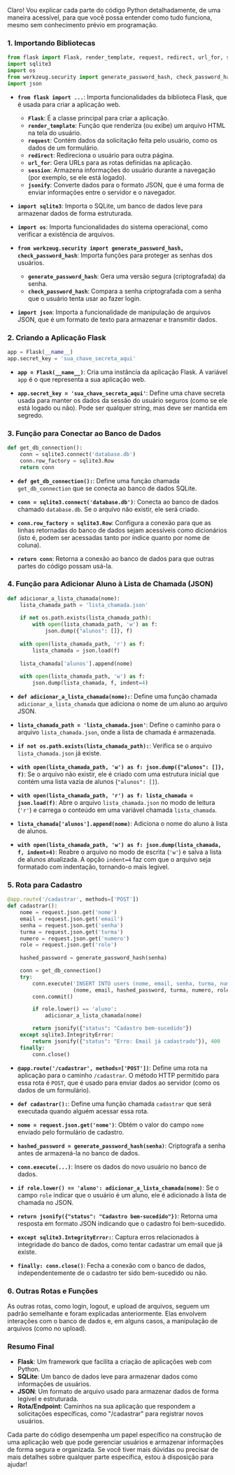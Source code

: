 Claro! Vou explicar cada parte do código Python detalhadamente, de uma maneira acessível, para que você possa entender como tudo funciona, mesmo sem conhecimento prévio em programação.

### 1. **Importando Bibliotecas**

```python
from flask import Flask, render_template, request, redirect, url_for, session, jsonify
import sqlite3
import os
from werkzeug.security import generate_password_hash, check_password_hash
import json
```

- **`from flask import ...`**: Importa funcionalidades da biblioteca Flask, que é usada para criar a aplicação web.
  - **`Flask`**: É a classe principal para criar a aplicação.
  - **`render_template`**: Função que renderiza (ou exibe) um arquivo HTML na tela do usuário.
  - **`request`**: Contém dados da solicitação feita pelo usuário, como os dados de um formulário.
  - **`redirect`**: Redireciona o usuário para outra página.
  - **`url_for`**: Gera URLs para as rotas definidas na aplicação.
  - **`session`**: Armazena informações do usuário durante a navegação (por exemplo, se ele está logado).
  - **`jsonify`**: Converte dados para o formato JSON, que é uma forma de enviar informações entre o servidor e o navegador.

- **`import sqlite3`**: Importa o SQLite, um banco de dados leve para armazenar dados de forma estruturada.

- **`import os`**: Importa funcionalidades do sistema operacional, como verificar a existência de arquivos.

- **`from werkzeug.security import generate_password_hash, check_password_hash`**: Importa funções para proteger as senhas dos usuários.
  - **`generate_password_hash`**: Gera uma versão segura (criptografada) da senha.
  - **`check_password_hash`**: Compara a senha criptografada com a senha que o usuário tenta usar ao fazer login.

- **`import json`**: Importa a funcionalidade de manipulação de arquivos JSON, que é um formato de texto para armazenar e transmitir dados.

### 2. **Criando a Aplicação Flask**

```python
app = Flask(__name__)
app.secret_key = 'sua_chave_secreta_aqui'
```

- **`app = Flask(__name__)`**: Cria uma instância da aplicação Flask. A variável `app` é o que representa a sua aplicação web.

- **`app.secret_key = 'sua_chave_secreta_aqui'`**: Define uma chave secreta usada para manter os dados da sessão do usuário seguros (como se ele está logado ou não). Pode ser qualquer string, mas deve ser mantida em segredo.

### 3. **Função para Conectar ao Banco de Dados**

```python
def get_db_connection():
    conn = sqlite3.connect('database.db')
    conn.row_factory = sqlite3.Row
    return conn
```

- **`def get_db_connection():`**: Define uma função chamada `get_db_connection` que se conecta ao banco de dados SQLite.

- **`conn = sqlite3.connect('database.db')`**: Conecta ao banco de dados chamado `database.db`. Se o arquivo não existir, ele será criado.

- **`conn.row_factory = sqlite3.Row`**: Configura a conexão para que as linhas retornadas do banco de dados sejam acessíveis como dicionários (isto é, podem ser acessadas tanto por índice quanto por nome de coluna).

- **`return conn`**: Retorna a conexão ao banco de dados para que outras partes do código possam usá-la.

### 4. **Função para Adicionar Aluno à Lista de Chamada (JSON)**

```python
def adicionar_a_lista_chamada(nome):
    lista_chamada_path = 'lista_chamada.json'
    
    if not os.path.exists(lista_chamada_path):
        with open(lista_chamada_path, 'w') as f:
            json.dump({"alunos": []}, f)
    
    with open(lista_chamada_path, 'r') as f:
        lista_chamada = json.load(f)
    
    lista_chamada['alunos'].append(nome)
    
    with open(lista_chamada_path, 'w') as f:
        json.dump(lista_chamada, f, indent=4)
```

- **`def adicionar_a_lista_chamada(nome):`**: Define uma função chamada `adicionar_a_lista_chamada` que adiciona o nome de um aluno ao arquivo JSON.

- **`lista_chamada_path = 'lista_chamada.json'`**: Define o caminho para o arquivo `lista_chamada.json`, onde a lista de chamada é armazenada.

- **`if not os.path.exists(lista_chamada_path):`**: Verifica se o arquivo `lista_chamada.json` já existe.

- **`with open(lista_chamada_path, 'w') as f: json.dump({"alunos": []}, f)`**: Se o arquivo não existir, ele é criado com uma estrutura inicial que contém uma lista vazia de alunos (`"alunos": []`).

- **`with open(lista_chamada_path, 'r') as f: lista_chamada = json.load(f)`**: Abre o arquivo `lista_chamada.json` no modo de leitura (`'r'`) e carrega o conteúdo em uma variável chamada `lista_chamada`.

- **`lista_chamada['alunos'].append(nome)`**: Adiciona o nome do aluno à lista de alunos.

- **`with open(lista_chamada_path, 'w') as f: json.dump(lista_chamada, f, indent=4)`**: Reabre o arquivo no modo de escrita (`'w'`) e salva a lista de alunos atualizada. A opção `indent=4` faz com que o arquivo seja formatado com indentação, tornando-o mais legível.

### 5. **Rota para Cadastro**

```python
@app.route('/cadastrar', methods=['POST'])
def cadastrar():
    nome = request.json.get('nome')
    email = request.json.get('email')
    senha = request.json.get('senha')
    turma = request.json.get('turma')
    numero = request.json.get('numero')
    role = request.json.get('role')
    
    hashed_password = generate_password_hash(senha)

    conn = get_db_connection()
    try:
        conn.execute('INSERT INTO users (nome, email, senha, turma, numero, role) VALUES (?, ?, ?, ?, ?, ?)',
                     (nome, email, hashed_password, turma, numero, role))
        conn.commit()

        if role.lower() == 'aluno':
            adicionar_a_lista_chamada(nome)

        return jsonify({"status": "Cadastro bem-sucedido"})
    except sqlite3.IntegrityError:
        return jsonify({"status": "Erro: Email já cadastrado"}), 400
    finally:
        conn.close()
```

- **`@app.route('/cadastrar', methods=['POST'])`**: Define uma rota na aplicação para o caminho `/cadastrar`. O método HTTP permitido para essa rota é `POST`, que é usado para enviar dados ao servidor (como os dados de um formulário).

- **`def cadastrar():`**: Define uma função chamada `cadastrar` que será executada quando alguém acessar essa rota.

- **`nome = request.json.get('nome')`**: Obtém o valor do campo `nome` enviado pelo formulário de cadastro.

- **`hashed_password = generate_password_hash(senha)`**: Criptografa a senha antes de armazená-la no banco de dados.

- **`conn.execute(...)`**: Insere os dados do novo usuário no banco de dados.

- **`if role.lower() == 'aluno': adicionar_a_lista_chamada(nome)`**: Se o campo `role` indicar que o usuário é um aluno, ele é adicionado à lista de chamada no JSON.

- **`return jsonify({"status": "Cadastro bem-sucedido"})`**: Retorna uma resposta em formato JSON indicando que o cadastro foi bem-sucedido.

- **`except sqlite3.IntegrityError:`**: Captura erros relacionados à integridade do banco de dados, como tentar cadastrar um email que já existe.

- **`finally: conn.close()`**: Fecha a conexão com o banco de dados, independentemente de o cadastro ter sido bem-sucedido ou não.

### 6. **Outras Rotas e Funções**

As outras rotas, como login, logout, e upload de arquivos, seguem um padrão semelhante e foram explicadas anteriormente. Elas envolvem interações com o banco de dados e, em alguns casos, a manipulação de arquivos (como no upload).

### **Resumo Final**
- **Flask**: Um framework que facilita a criação de aplicações web com Python.
- **SQLite**: Um banco de dados leve para armazenar dados como informações de usuários.
- **JSON**: Um formato de arquivo usado para armazenar dados de forma legível e estruturada.
- **Rota/Endpoint**: Caminhos na sua aplicação que respondem a solicitações específicas, como "/cadastrar" para registrar novos usuários.

Cada parte do código desempenha um papel específico na construção de uma aplicação web que pode gerenciar usuários e armazenar informações de forma segura e organizada. Se você tiver mais dúvidas ou precisar de mais detalhes sobre qualquer parte específica, estou à disposição para ajudar!